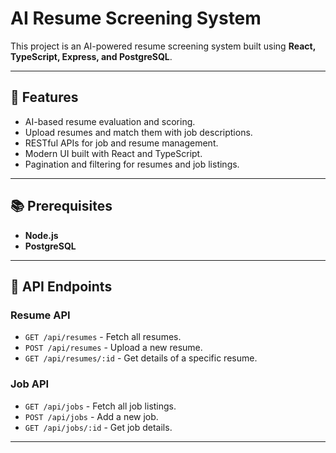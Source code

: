 # AI Resume Screening System
This project is an AI-powered resume screening system built using **React, TypeScript, Express, and PostgreSQL**.

---

## 🚀 Features
- AI-based resume evaluation and scoring.
- Upload resumes and match them with job descriptions.
- RESTful APIs for job and resume management.
- Modern UI built with React and TypeScript.
- Pagination and filtering for resumes and job listings.

---


## 📚 Prerequisites
- **Node.js**
- **PostgreSQL**


---

## 📡 API Endpoints
### Resume API
- `GET /api/resumes` - Fetch all resumes.
- `POST /api/resumes` - Upload a new resume.
- `GET /api/resumes/:id` - Get details of a specific resume.

### Job API
- `GET /api/jobs` - Fetch all job listings.
- `POST /api/jobs` - Add a new job.
- `GET /api/jobs/:id` - Get job details.

---
